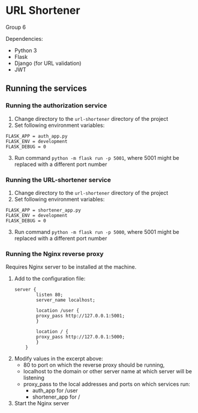 # URL Shortener 
Group 6

Dependencies: 
- Python 3 
- Flask
- Django (for URL validation)
- JWT

## Running the services

### Running the authorization service
1. Change directory to the `url-shortener` directory of the project
2. Set following environment variables: 
```
FLASK_APP = auth_app.py
FLASK_ENV = development
FLASK_DEBUG = 0
```
3. Run command `python -m flask run -p 5001`, where 5001 might be replaced with a different port number

### Running the URL-shortener service
1. Change directory to the `url-shortener` directory of the project
2. Set following environment variables: 
```
FLASK_APP = shortener_app.py
FLASK_ENV = development
FLASK_DEBUG = 0
```
3. Run command `python -m flask run -p 5000`, where 5001 might be replaced with a different port number

### Running the Nginx reverse proxy
Requires Nginx server to be installed at the machine.
1. Add to the configuration file: 
    ```
    server {
            listen 80;
            server_name localhost;
    
            location /user {
            proxy_pass http://127.0.0.1:5001;
            }
    
            location / {
            proxy_pass http://127.0.0.1:5000;
            }
        }
    ```
2. Modify values in the excerpt above:
    * 80 to port on which the reverse proxy should be running, 
    * localhost to the domain or other server name at which server will be listening 
    * proxy_pass to the local addresses and ports on which services run:
        * auth_app for /user
        * shortener_app for /
3. Start the Nginx server